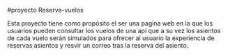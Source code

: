 #proyecto Reserva-vuelos

Esta proyecto tiene como propósito el ser una pagina web en la que los usuarios pueden consultar los vuelos de una api que a su vez los asientos de cada vuelo serán simulados para ofrecer al usuario la experiencia de reservas asientos  y resvir un correo tras la reserva del asiento. 